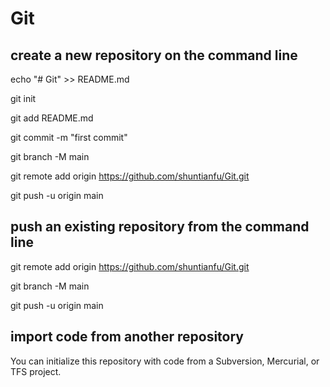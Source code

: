 # Git

## create a new repository on the command line

echo "# Git" >> README.md

git init

git add README.md

git commit -m "first commit"

git branch -M main

git remote add origin https://github.com/shuntianfu/Git.git

git push -u origin main

## push an existing repository from the command line

git remote add origin https://github.com/shuntianfu/Git.git

git branch -M main

git push -u origin main

## import code from another repository

You can initialize this repository with code from a Subversion, Mercurial, or TFS project.
